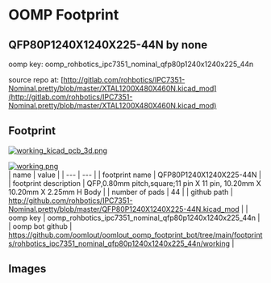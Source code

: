 # OOMP Footprint  
## QFP80P1240X1240X225-44N  by none  
  
oomp key: oomp_rohbotics_ipc7351_nominal_qfp80p1240x1240x225_44n  
  
source repo at: [http://gitlab.com/rohbotics/IPC7351-Nominal.pretty/blob/master/XTAL1200X480X460N.kicad_mod](http://gitlab.com/rohbotics/IPC7351-Nominal.pretty/blob/master/XTAL1200X480X460N.kicad_mod)  
## Footprint  
  
[![working_kicad_pcb_3d.png](working_kicad_pcb_3d_600.png)](working_kicad_pcb_3d.png)  
  
[![working.png](working_600.png)](working.png)  
| name | value | 
| --- | --- | 
| footprint name | QFP80P1240X1240X225-44N | 
| footprint description | QFP,0.80mm pitch,square;11 pin X 11 pin, 10.20mm X 10.20mm X 2.25mm H Body | 
| number of pads | 44 | 
| github path | http://github.com/rohbotics/IPC7351-Nominal.pretty/blob/master/QFP80P1240X1240X225-44N.kicad_mod | 
| oomp key | oomp_rohbotics_ipc7351_nominal_qfp80p1240x1240x225_44n | 
| oomp bot github | https://github.com/oomlout/oomlout_oomp_footprint_bot/tree/main/footprints/rohbotics_ipc7351_nominal_qfp80p1240x1240x225_44n/working | 
## Images  
